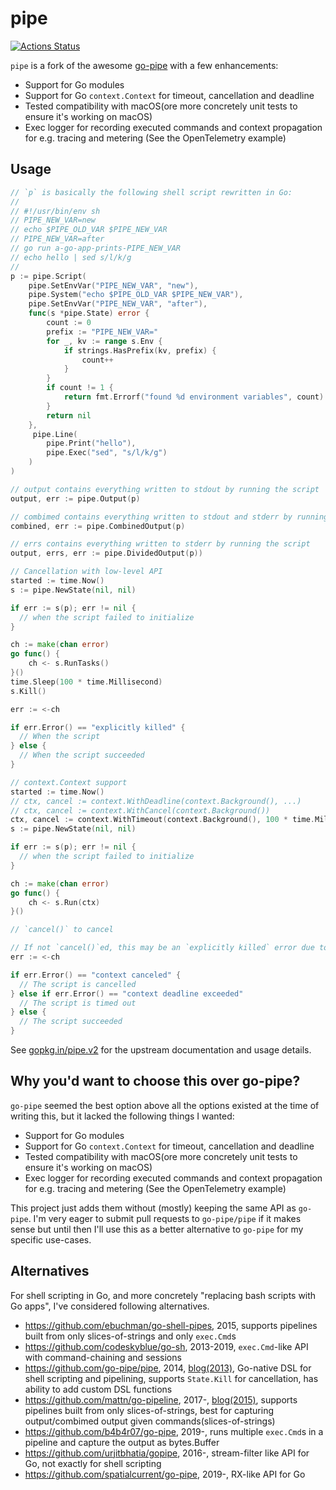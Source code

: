# pipe

[![Actions Status](https://github.com/variantdev/pipe/workflows/Go/badge.svg)](https://github.com/variantdev/pipe/actions?query=workflow%3AGo)

`pipe` is a fork of the awesome [go-pipe](https://github.com/go-pipe/pipe) with a few enhancements:

- Support for Go modules
- Support for Go `context.Context` for timeout, cancellation and deadline
- Tested compatibility with macOS(ore more concretely unit tests to ensure it's working on macOS)
- Exec logger for recording executed commands and context propagation for e.g. tracing and metering (See the OpenTelemetry example)

## Usage

```go
// `p` is basically the following shell script rewritten in Go:
//
// #!/usr/bin/env sh
// PIPE_NEW_VAR=new
// echo $PIPE_OLD_VAR $PIPE_NEW_VAR
// PIPE_NEW_VAR=after
// go run a-go-app-prints-PIPE_NEW_VAR
// echo hello | sed s/l/k/g
//
p := pipe.Script(
    pipe.SetEnvVar("PIPE_NEW_VAR", "new"),
    pipe.System("echo $PIPE_OLD_VAR $PIPE_NEW_VAR"),
    pipe.SetEnvVar("PIPE_NEW_VAR", "after"),
    func(s *pipe.State) error {
        count := 0
        prefix := "PIPE_NEW_VAR="
        for _, kv := range s.Env {
            if strings.HasPrefix(kv, prefix) {
                count++
            }
        }
        if count != 1 {
            return fmt.Errorf("found %d environment variables", count)
        }
        return nil
    },
     pipe.Line(
        pipe.Print("hello"),
        pipe.Exec("sed", "s/l/k/g")
    )
)

// output contains everything written to stdout by running the script
output, err := pipe.Output(p)

// combimed contains everything written to stdout and stderr by running the script
combined, err := pipe.CombinedOutput(p)

// errs contains everything written to stderr by running the script
output, errs, err := pipe.DividedOutput(p))

// Cancellation with low-level API
started := time.Now()
s := pipe.NewState(nil, nil)

if err := s(p); err != nil {
  // when the script failed to initialize
}

ch := make(chan error)
go func() {
    ch <- s.RunTasks()
}()
time.Sleep(100 * time.Millisecond)
s.Kill()

err := <-ch

if err.Error() == "explicitly killed" {
  // When the script 
} else {
  // When the script succeeded
}

// context.Context support
started := time.Now()
// ctx, cancel := context.WithDeadline(context.Background(), ...)
// ctx, cancel := context.WithCancel(context.Background())
ctx, cancel := context.WithTimeout(context.Background(), 100 * time.Millisecond)
s := pipe.NewState(nil, nil)

if err := s(p); err != nil {
  // when the script failed to initialize
}

ch := make(chan error)
go func() {
    ch <- s.Run(ctx)
}()

// `cancel()` to cancel

// If not `cancel()`ed, this may be an `explicitly killed` error due to the timeout
err := <-ch

if err.Error() == "context canceled" {
  // The script is cancelled
} else if err.Error() == "context deadline exceeded" 
  // The script is timed out
} else {
  // The script succeeded
}
```

See [gopkg.in/pipe.v2](https://gopkg.in/pipe.v2) for the upstream documentation and usage details.

## Why you'd want to choose this over go-pipe?

`go-pipe` seemed the best option above all the options existed at the time of writing this, but it lacked the following things I wanted:

- Support for Go modules
- Support for Go `context.Context` for timeout, cancellation and deadline
- Tested compatibility with macOS(ore more concretely unit tests to ensure it's working on macOS)
- Exec logger for recording executed commands and context propagation for e.g. tracing and metering (See the OpenTelemetry example)

This project just adds them without (mostly) keeping the same API as `go-pipe`. I'm very eager to submit pull requests to `go-pipe/pipe` if it makes sense but until then I'll use this as a better alternative to `go-pipe` for my specific use-cases.

## Alternatives

For shell scripting in Go, and more concretely "replacing bash scripts with Go apps", I've considered following alternatives.

- https://github.com/ebuchman/go-shell-pipes, 2015, supports pipelines built from only slices-of-strings and only `exec.Cmd`s
- https://github.com/codeskyblue/go-sh, 2013-2019, `exec.Cmd`-like API with command-chaining and sessions
- https://github.com/go-pipe/pipe, 2014, [blog(2013)](https://blog.labix.org/2013/04/15/unix-like-pipelines-for-go), Go-native DSL for shell scripting and pipelining, supports `State.Kill` for cancellation, has ability to add custom DSL functions
- https://github.com/mattn/go-pipeline, 2017-, [blog(2015)](https://mattn.kaoriya.net/software/lang/go/20151030131242.htm), supports pipelines built from only slices-of-strings, best for capturing output/combimed output given commands(slices-of-strings)
- https://github.com/b4b4r07/go-pipe, 2019-, runs multiple `exec.Cmd`s in a pipeline and capture the output as bytes.Buffer 
- https://github.com/urjitbhatia/gopipe, 2016-, stream-filter like API for Go, not exactly for shell scripting
- https://github.com/spatialcurrent/go-pipe, 2019-, RX-like API for Go

